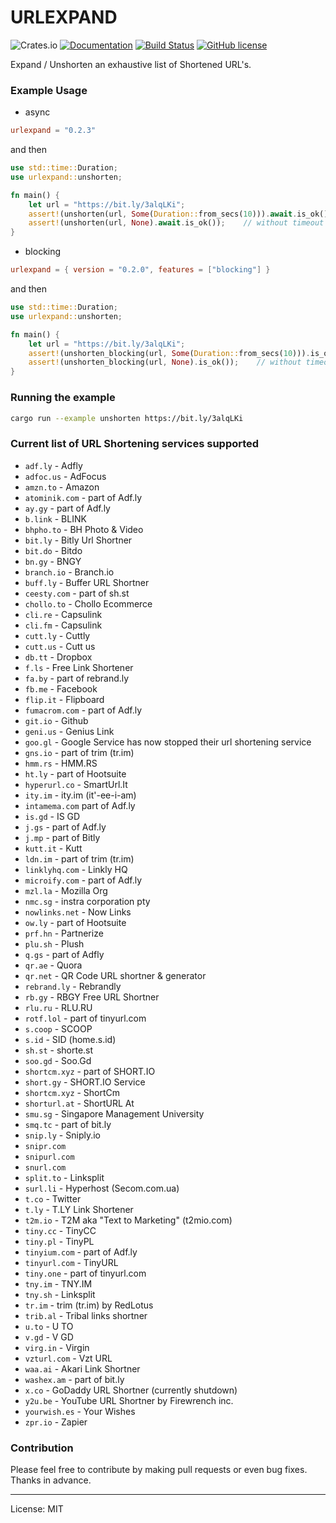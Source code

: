 URLEXPAND
==========
![Crates.io](https://img.shields.io/crates/v/urlexpand)
[![Documentation](https://docs.rs/urlexpand/badge.svg)](https://docs.rs/urlexpand)
[![Build Status](https://travis-ci.com/marirs/urlexpand.svg?branch=main)](https://travis-ci.com/marirs/urlexpand)
[![GitHub license](https://img.shields.io/github/license/marirs/urlexpand)](https://github.com/marirs/urlexpand/blob/main/LICENSE)

Expand / Unshorten an exhaustive list of Shortened URL's.

### Example Usage

- async
```toml
urlexpand = "0.2.3"
```

and then

```rust
use std::time::Duration;
use urlexpand::unshorten;

fn main() {
    let url = "https://bit.ly/3alqLKi";
    assert!(unshorten(url, Some(Duration::from_secs(10))).await.is_ok());   // with timeout
    assert!(unshorten(url, None).await.is_ok());    // without timeout
}
```

- blocking
```toml
urlexpand = { version = "0.2.0", features = ["blocking"] }
```

and then

```rust
use std::time::Duration;
use urlexpand::unshorten;

fn main() {
    let url = "https://bit.ly/3alqLKi";
    assert!(unshorten_blocking(url, Some(Duration::from_secs(10))).is_ok());   // with timeout
    assert!(unshorten_blocking(url, None).is_ok());    // without timeout
}
```

### Running the example

```bash
cargo run --example unshorten https://bit.ly/3alqLKi
```

### Current list of URL Shortening services supported
- `adf.ly` - Adfly
- `adfoc.us` - AdFocus  
- `amzn.to` - Amazon  
- `atominik.com` - part of Adf.ly 
- `ay.gy` -   part of Adf.ly
- `b.link` - BLINK
- `bhpho.to` - BH Photo & Video
- `bit.ly` - Bitly Url Shortner
- `bit.do` - Bitdo
- `bn.gy` - BNGY  
- `branch.io` - Branch.io  
- `buff.ly` - Buffer URL Shortner
- `ceesty.com` - part of sh.st  
- `chollo.to` - Chollo Ecommerce
- `cli.re` - Capsulink
- `cli.fm` - Capsulink  
- `cutt.ly` - Cuttly
- `cutt.us` - Cutt us  
- `db.tt` - Dropbox  
- `f.ls` - Free Link Shortener
- `fa.by` - part of rebrand.ly
- `fb.me` - Facebook  
- `flip.it` - Flipboard  
- `fumacrom.com` - part of Adf.ly
- `git.io` - Github  
- `geni.us` - Genius Link
- `goo.gl` - Google Service has now stopped their url shortening service 
- `gns.io` - part of trim (tr.im)
- `hmm.rs` - HMM.RS  
- `ht.ly` - part of Hootsuite  
- `hyperurl.co` - SmartUrl.It  
- `ity.im` - ity.im (it'-ee-i-am)
- `intamema.com` part of Adf.ly  
- `is.gd` - IS GD
- `j.gs` - part of Adf.ly
- `j.mp` - part of Bitly  
- `kutt.it` - Kutt
- `ldn.im` - part of trim (tr.im)
- `linklyhq.com` - Linkly HQ
- `microify.com` - part of Adf.ly
- `mzl.la` - Mozilla Org  
- `nmc.sg` - instra corporation pty
- `nowlinks.net` - Now Links  
- `ow.ly` - part of Hootsuite  
- `prf.hn` -  Partnerize
- `plu.sh` - Plush  
- `q.gs` - part of Adfly  
- `qr.ae` - Quora  
- `qr.net` - QR Code URL shortner & generator  
- `rebrand.ly` - Rebrandly
- `rb.gy` - RBGY Free URL Shortner  
- `rlu.ru` - RLU.RU  
- `rotf.lol` - part of tinyurl.com
- `s.coop` - SCOOP  
- `s.id` - SID (home.s.id)  
- `sh.st` - shorte.st
- `soo.gd` - Soo.Gd  
- `shortcm.xyz` - part of SHORT.IO  
- `short.gy` - SHORT.IO Service
- `shortcm.xyz` - ShortCm
- `shorturl.at` - ShortURL At  
- `smu.sg` - Singapore Management University  
- `smq.tc` - part of bit.ly  
- `snip.ly` - Sniply.io  
- `snipr.com`
- `snipurl.com`
- `snurl.com`
- `split.to` - Linksplit  
- `surl.li` - Hyperhost (Secom.com.ua)
- `t.co` - Twitter
- `t.ly` - T.LY Link Shortener  
- `t2m.io` - T2M aka "Text to Marketing" (t2mio.com)
- `tiny.cc` - TinyCC
- `tiny.pl` - TinyPL  
- `tinyium.com` - part of Adf.ly  
- `tinyurl.com` - TinyURL
- `tiny.one` - part of tinyurl.com
- `tny.im` - TNY.IM  
- `tny.sh` - Linksplit  
- `tr.im` - trim (tr.im) by RedLotus
- `trib.al` - Tribal links shortner  
- `u.to` - U TO  
- `v.gd` - V GD  
- `virg.in` - Virgin  
- `vzturl.com` - Vzt URL  
- `waa.ai` - Akari Link Shortner  
- `washex.am` - part of bit.ly  
- `x.co` - GoDaddy URL Shortner (currently shutdown)  
- `y2u.be` - YouTube URL Shortner by Firewrench inc.  
- `yourwish.es` - Your Wishes  
- `zpr.io` - Zapier

### Contribution

Please feel free to contribute by making pull requests or even bug fixes.  
Thanks in advance.

---
License: MIT
